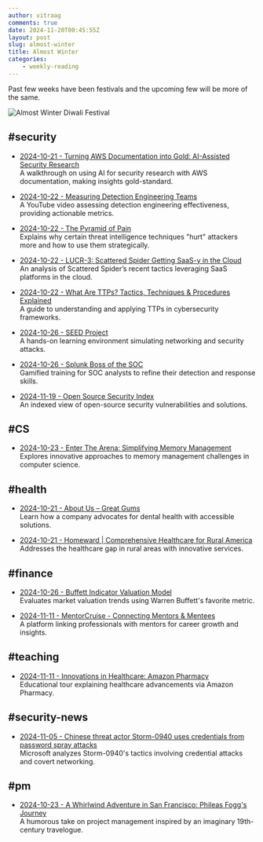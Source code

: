 ```yaml
---
author: vitraag
comments: true
date: 2024-11-20T00:45:55Z
layout: post
slug: almost-winter
title: Almost Winter
categories: 
    - weekly-reading
---
```

Past few weeks have been festivals and the upcoming few will be more of the same. 

![Almost Winter Diwali Festival](https://images.unsplash.com/photo-1605302977140-6572a4421aef?w=500&auto=format&fit=crop&q=60&ixlib=rb-4.0.3&ixid=M3wxMjA3fDB8MHxzZWFyY2h8OHx8ZGl3YWxpfGVufDB8fDB8fHwy)


## #security

- [2024-10-21 - Turning AWS Documentation into Gold: AI-Assisted Security Research](https://www.securityrunners.io/post/ai-assisted-security-research)  
  A walkthrough on using AI for security research with AWS documentation, making insights gold-standard.  

- [2024-10-22 - Measuring Detection Engineering Teams](https://www.youtube.com/watch?v=Dxccs8UDu6w&list=PLs4eo9Tja8biPeb2Wmf2H6-1US5zFjIxW&index=13)  
  A YouTube video assessing detection engineering effectiveness, providing actionable metrics.  

- [2024-10-22 - The Pyramid of Pain](https://detect-respond.blogspot.com/2013/03/the-pyramid-of-pain.html)  
  Explains why certain threat intelligence techniques "hurt" attackers more and how to use them strategically.  

- [2024-10-22 - LUCR-3: Scattered Spider Getting SaaS-y in the Cloud](https://permiso.io/blog/lucr-3-scattered-spider-getting-saas-y-in-the-cloud)  
  An analysis of Scattered Spider’s recent tactics leveraging SaaS platforms in the cloud.  

- [2024-10-22 - What Are TTPs? Tactics, Techniques & Procedures Explained](https://www.splunk.com/en_us/blog/learn/ttp-tactics-techniques-procedures.html)  
  A guide to understanding and applying TTPs in cybersecurity frameworks.  

- [2024-10-26 - SEED Project](https://seedsecuritylabs.org/Labs_20.04/Networking/Mitnick_Attack/)  
  A hands-on learning environment simulating networking and security attacks.  

- [2024-10-26 - Splunk Boss of the SOC](https://bots.splunk.com/login?redirect=/)  
  Gamified training for SOC analysts to refine their detection and response skills.  

- [2024-11-19 - Open Source Security Index](https://opensourcesecurityindex.io/)  
  An indexed view of open-source security vulnerabilities and solutions.  

## #CS

- [2024-10-23 - Enter The Arena: Simplifying Memory Management](https://www.youtube.com/watch?v=TZ5a3gCCZYo)  
  Explores innovative approaches to memory management challenges in computer science.  

## #health

- [2024-10-21 - About Us – Great Gums](https://getgreatgums.com/pages/about-us)  
  Learn how a company advocates for dental health with accessible solutions.  

- [2024-10-21 - Homeward | Comprehensive Healthcare for Rural America](https://homewardhealth.com/)  
  Addresses the healthcare gap in rural areas with innovative services.  

## #finance

- [2024-10-26 - Buffett Indicator Valuation Model](https://www.currentmarketvaluation.com/models/buffett-indicator.php)  
  Evaluates market valuation trends using Warren Buffett's favorite metric.  


- [2024-11-11 - MentorCruise - Connecting Mentors & Mentees](https://mentorcruise.com/)  
  A platform linking professionals with mentors for career growth and insights.  


## #teaching

- [2024-11-11 - Innovations in Healthcare: Amazon Pharmacy](https://www.amazonfutureengineer.com/pharmacytour)  
  Educational tour explaining healthcare advancements via Amazon Pharmacy.  


## #security-news

- [2024-11-05 - Chinese threat actor Storm-0940 uses credentials from password spray attacks](https://www.microsoft.com/en-us/security/blog/2024/10/31/chinese-threat-actor-storm-0940-uses-credentials-from-password-spray-attacks-from-a-covert-network/)  
  Microsoft analyzes Storm-0940's tactics involving credential attacks and covert networking.  


## #pm

- [2024-10-23 - A Whirlwind Adventure in San Francisco: Phileas Fogg's Journey](https://wandertross.me/@phileasfogg/8975)  
  A humorous take on project management inspired by an imaginary 19th-century travelogue.  


